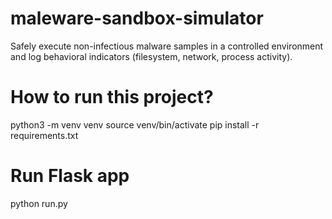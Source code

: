 # maleware-sandbox-simulator
Safely execute non-infectious malware samples in a controlled environment and log behavioral indicators (filesystem, network, process activity).

# How to run this project?
python3 -m venv venv
source venv/bin/activate
pip install -r requirements.txt

# Run Flask app
python run.py

